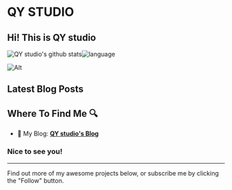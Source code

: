 
# QY STUDIO
## Hi! This is QY studio

![QY studio's github stats](https://github-readme-stats.vercel.app/api?username=qystudio0&show_icons=true&count_private=true&include_all_commits=true&locale=cn&icon_color=CE1D2D&text_color=718096&bg_color=ffffff00)![language](https://github-readme-stats.vercel.app/api/top-langs/?username=qystudio0&bg_color=ffffff00&locale=cn&text_color=718096&layout=compact)

![Alt](https://repobeats.axiom.co/api/embed/1a744d7f2c8bdbff119b8fef40b98ca0a4dff0aa.svg "Repobeats analytics image")

## Latest Blog Posts

<!-- BLOG-POST-LIST:START -->
<!-- BLOG-POST-LIST:END -->

## Where To Find Me 🔍

- 📝 My Blog: [**QY studio's Blog**](https://qystudio.ltd)

### Nice to see you! 

----

Find out more of my awesome projects below, or subscribe me by clicking the "Follow" button.
